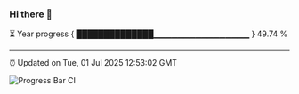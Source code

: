 ### Hi there 👋

⏳ Year progress { ██████████████▁▁▁▁▁▁▁▁▁▁▁▁▁▁▁▁ } 49.74 %

---

⏰ Updated on Tue, 01 Jul 2025 12:53:02 GMT

![Progress Bar CI](https://github.com/ZhaoGui/ZhaoGui/workflows/Progress%20Bar%20CI/badge.svg)
